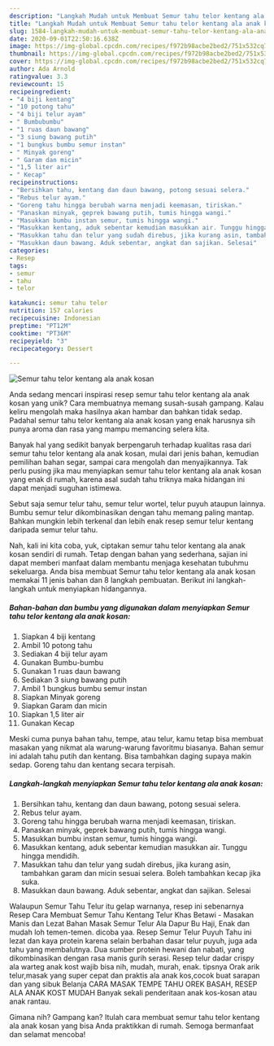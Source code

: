```yaml
---
description: "Langkah Mudah untuk Membuat Semur tahu telor kentang ala anak kosan Anti Gagal"
title: "Langkah Mudah untuk Membuat Semur tahu telor kentang ala anak kosan Anti Gagal"
slug: 1584-langkah-mudah-untuk-membuat-semur-tahu-telor-kentang-ala-anak-kosan-anti-gagal
date: 2020-09-01T22:50:16.638Z
image: https://img-global.cpcdn.com/recipes/f972b98acbe2bed2/751x532cq70/semur-tahu-telor-kentang-ala-anak-kosan-foto-resep-utama.jpg
thumbnail: https://img-global.cpcdn.com/recipes/f972b98acbe2bed2/751x532cq70/semur-tahu-telor-kentang-ala-anak-kosan-foto-resep-utama.jpg
cover: https://img-global.cpcdn.com/recipes/f972b98acbe2bed2/751x532cq70/semur-tahu-telor-kentang-ala-anak-kosan-foto-resep-utama.jpg
author: Ada Arnold
ratingvalue: 3.3
reviewcount: 15
recipeingredient:
- "4 biji kentang"
- "10 potong tahu"
- "4 biji telur ayam"
- " Bumbubumbu"
- "1 ruas daun bawang"
- "3 siung bawang putih"
- "1 bungkus bumbu semur instan"
- " Minyak goreng"
- " Garam dan micin"
- "1,5 liter air"
- " Kecap"
recipeinstructions:
- "Bersihkan tahu, kentang dan daun bawang, potong sesuai selera."
- "Rebus telur ayam."
- "Goreng tahu hingga berubah warna menjadi keemasan, tiriskan."
- "Panaskan minyak, geprek bawang putih, tumis hingga wangi."
- "Masukkan bumbu instan semur, tumis hingga wangi."
- "Masukkan kentang, aduk sebentar kemudian masukkan air. Tunggu hingga mendidih."
- "Masukkan tahu dan telur yang sudah direbus, jika kurang asin, tambahkan garam dan micin sesuai selera. Boleh tambahkan kecap jika suka."
- "Masukkan daun bawang. Aduk sebentar, angkat dan sajikan. Selesai"
categories:
- Resep
tags:
- semur
- tahu
- telor

katakunci: semur tahu telor 
nutrition: 157 calories
recipecuisine: Indonesian
preptime: "PT12M"
cooktime: "PT36M"
recipeyield: "3"
recipecategory: Dessert

---
```



![Semur tahu telor kentang ala anak kosan](https://img-global.cpcdn.com/recipes/f972b98acbe2bed2/751x532cq70/semur-tahu-telor-kentang-ala-anak-kosan-foto-resep-utama.jpg)

Anda sedang mencari inspirasi resep semur tahu telor kentang ala anak kosan yang unik? Cara membuatnya memang susah-susah gampang. Kalau keliru mengolah maka hasilnya akan hambar dan bahkan tidak sedap. Padahal semur tahu telor kentang ala anak kosan yang enak harusnya sih punya aroma dan rasa yang mampu memancing selera kita.

Banyak hal yang sedikit banyak berpengaruh terhadap kualitas rasa dari semur tahu telor kentang ala anak kosan, mulai dari jenis bahan, kemudian pemilihan bahan segar, sampai cara mengolah dan menyajikannya. Tak perlu pusing jika mau menyiapkan semur tahu telor kentang ala anak kosan yang enak di rumah, karena asal sudah tahu triknya maka hidangan ini dapat menjadi suguhan istimewa.

Sebut saja semur telur tahu, semur telur wortel, telur puyuh ataupun lainnya. Bumbu semur telur dikombinasikan dengan tahu memang paling mantap. Bahkan mungkin lebih terkenal dan lebih enak resep semur telur kentang daripada semur telur tahu.


Nah, kali ini kita coba, yuk, ciptakan semur tahu telor kentang ala anak kosan sendiri di rumah. Tetap dengan bahan yang sederhana, sajian ini dapat memberi manfaat dalam membantu menjaga kesehatan tubuhmu sekeluarga. Anda bisa membuat Semur tahu telor kentang ala anak kosan memakai 11 jenis bahan dan 8 langkah pembuatan. Berikut ini langkah-langkah untuk menyiapkan hidangannya.

<!--inarticleads1-->

##### Bahan-bahan dan bumbu yang digunakan dalam menyiapkan Semur tahu telor kentang ala anak kosan:

1. Siapkan 4 biji kentang
1. Ambil 10 potong tahu
1. Sediakan 4 biji telur ayam
1. Gunakan  Bumbu-bumbu
1. Gunakan 1 ruas daun bawang
1. Sediakan 3 siung bawang putih
1. Ambil 1 bungkus bumbu semur instan
1. Siapkan  Minyak goreng
1. Siapkan  Garam dan micin
1. Siapkan 1,5 liter air
1. Gunakan  Kecap


Meski cuma punya bahan tahu, tempe, atau telur, kamu tetap bisa membuat masakan yang nikmat ala warung-warung favoritmu biasanya. Bahan semur ini adalah tahu putih dan kentang. Bisa tambahkan daging supaya makin sedap. Goreng tahu dan kentang secara terpisah. 

<!--inarticleads2-->

##### Langkah-langkah menyiapkan Semur tahu telor kentang ala anak kosan:

1. Bersihkan tahu, kentang dan daun bawang, potong sesuai selera.
1. Rebus telur ayam.
1. Goreng tahu hingga berubah warna menjadi keemasan, tiriskan.
1. Panaskan minyak, geprek bawang putih, tumis hingga wangi.
1. Masukkan bumbu instan semur, tumis hingga wangi.
1. Masukkan kentang, aduk sebentar kemudian masukkan air. Tunggu hingga mendidih.
1. Masukkan tahu dan telur yang sudah direbus, jika kurang asin, tambahkan garam dan micin sesuai selera. Boleh tambahkan kecap jika suka.
1. Masukkan daun bawang. Aduk sebentar, angkat dan sajikan. Selesai


Walaupun Semur Tahu Telur itu gelap warnanya, resep ini sebenarnya Resep Cara Membuat Semur Tahu Kentang Telur Khas Betawi - Masakan Manis dan Lezat Bahan Masak Semur Telur Ala Dapur Bu Haji, Enak dan mudah loh temen-temen. dicoba yaa. Resep Semur Telur Puyuh Tahu ini lezat dan kaya protein karena selain berbahan dasar telur puyuh, juga ada tahu yang membalutnya. Dua sumber protein hewani dan nabati, yang dikombinasikan dengan rasa manis gurih serasi. Resep telur dadar crispy ala warteg anak kost wajib bisa nih, mudah, murah, enak. tipsnya Orak arik telur,masak yang super cepat dan praktis ala anak kos,cocok buat sarapan dan yang sibuk Belanja CARA MASAK TEMPE TAHU OREK BASAH, RESEP ALA ANAK KOST MUDAH Banyak sekali penderitaan anak kos-kosan atau anak rantau. 

Gimana nih? Gampang kan? Itulah cara membuat semur tahu telor kentang ala anak kosan yang bisa Anda praktikkan di rumah. Semoga bermanfaat dan selamat mencoba!
